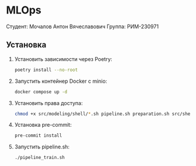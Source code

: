 # MLOps
Студент: Мочалов Антон Вячеславович
Группа: РИМ-230971

## Установка

1. Установить зависимости через Poetry:
   ```bash
   poetry install --no-root
   ```
2. Запустить контейнер Docker с minio:
   ```bash
   docker compose up -d        
   ```
3. Установить права доступа:
   ```bash
   chmod +x src/modeling/shell/*.sh pipeline.sh preparation.sh src/shell/*.sh full_pipeline.sh
   ```
4. Установка pre-commit:
   ```bash
   pre-commit install
   ```
   
5. Запустить pipeline.sh:
   ```bash
   ./pipeline_train.sh
   ```